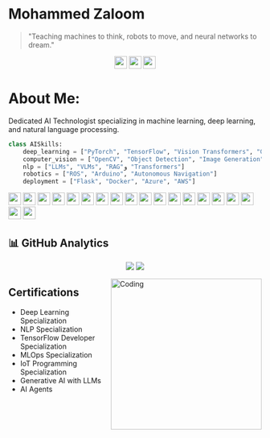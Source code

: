 # Mohammed Zaloom 

> "Teaching machines to think, robots to move, and neural networks to dream."

<div align="center">
  
<img src="https://img.shields.io/badge/LinkedIn-0A66C2?logo=linkedin&logoColor=white" height="25"> <img src="https://img.shields.io/badge/Email-EA4335?logo=gmail&logoColor=white" height="25"> <img src="https://img.shields.io/badge/Portfolio-4285F4?logo=google-chrome&logoColor=white" height="25">

</div>


# About Me:
Dedicated AI Technologist specializing in machine learning, deep learning, and natural language processing.

```python
class AISkills:
    deep_learning = ["PyTorch", "TensorFlow", "Vision Transformers", "GANs"]
    computer_vision = ["OpenCV", "Object Detection", "Image Generation"]
    nlp = ["LLMs", "VLMs", "RAG"و "Transformers"]
    robotics = ["ROS", "Arduino", "Autonomous Navigation"]
    deployment = ["Flask", "Docker", "Azure", "AWS"]
```

<img src="https://img.shields.io/badge/Python-3670A0?logo=python&logoColor=ffdd54" height="25"> <img src="https://img.shields.io/badge/TensorFlow-FF6F00?logo=tensorflow&logoColor=white" height="25"> <img src="https://img.shields.io/badge/OpenCV-white?logo=opencv&logoColor=white" height="25"> <img src="https://img.shields.io/badge/Pandas-150458?logo=pandas&logoColor=white" height="25"> <img src="https://img.shields.io/badge/NumPy-013243?logo=numpy&logoColor=white" height="25"> <img src="https://img.shields.io/badge/Keras-D00000?logo=keras&logoColor=white" height="25"> <img src="https://img.shields.io/badge/PyTorch-EE4C2C?logo=pytorch&logoColor=white" height="25"> <img src="https://img.shields.io/badge/scikit--learn-F7931E?logo=scikit-learn&logoColor=white" height="25"> <img src="https://img.shields.io/badge/Arduino-00979D?logo=arduino&logoColor=white" height="25"> <img src="https://img.shields.io/badge/SQL-007396?logo=sqlite&logoColor=white" height="25"> <img src="https://img.shields.io/badge/FastAPI-109989?logo=fastapi&logoColor=white" height="25"> <img src="https://img.shields.io/badge/OpenAI-002571?logo=openai&logoColor=white" height="25"> <img src="https://img.shields.io/badge/AWS-FF9900?logo=amazonaws&logoColor=white" height="25"> <img src="https://img.shields.io/badge/Docker-0db7ed?logo=docker&logoColor=white" height="25"> <img src="https://img.shields.io/badge/Git-F05033?logo=git&logoColor=white" height="25"> <img src="https://img.shields.io/badge/Linux-FCC624?logo=linux&logoColor=black" height="25"> <img src="https://img.shields.io/badge/HuggingFace-FFDA54?logo=huggingface&logoColor=black" height="25"> <img src="https://img.shields.io/badge/Jupyter-F37626?logo=jupyter&logoColor=white" height="25"> <img src="https://img.shields.io/badge/Flask-000?logo=flask&logoColor=white" height="25">


## 📊 GitHub Analytics

<div align="center">
  
![](https://github-readme-stats.vercel.app/api?username=mozaloom&show_icons=true&theme=vision-friendly-dark&hide_border=true)
![](https://github-readme-stats.vercel.app/api/top-langs/?username=mozaloom&layout=compact&theme=vision-friendly-dark&hide_border=true&langs_count=5&card_title=Languages%20I%20Love
)

</div>

<img align="right" alt="Coding" width="300" src="https://media3.giphy.com/media/v1.Y2lkPTc5MGI3NjExOHd1YWYyd2EybXZtMjMwaWw4ZnczMDVzMXNvMnI1bXh4aDF1aG1ydyZlcD12MV9pbnRlcm5hbF9naWZfYnlfaWQmY3Q9Zw/xUPGGu9zmB3gYjxzdC/giphy.webp">



## Certifications
- Deep Learning Specialization
- NLP Specialization
- TensorFlow Developer Specialization
- MLOps Specialization
- IoT Programming Specialization
- Generative AI with LLMs
- AI Agents









